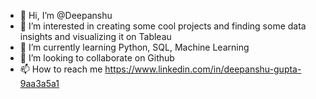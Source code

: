 - 👋 Hi, I’m @Deepanshu
- 👀 I’m interested in creating some cool projects and finding some data insights and visualizing it on Tableau
- 🌱 I’m currently learning Python, SQL, Machine Learning
- 💞️ I’m looking to collaborate on Github
- 📫 How to reach me https://www.linkedin.com/in/deepanshu-gupta-9aa3a5a1


<!---
Deepanshu1194/Deepanshu1194 is a ✨ special ✨ repository because its `README.md` (this file) appears on your GitHub profile.
You can click the Preview link to take a look at your changes.
--->
